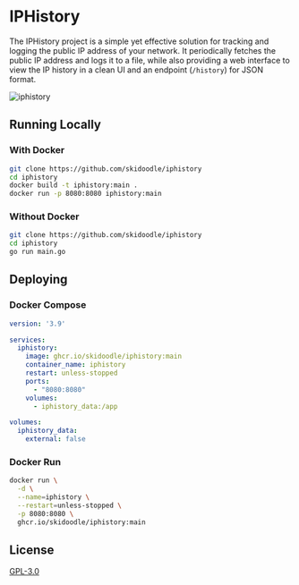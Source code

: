 # IPHistory

The IPHistory project is a simple yet effective solution for tracking and logging the public IP address of your network. It periodically fetches the public IP address and logs it to a file, while also providing a web interface to view the IP history in a clean UI and an endpoint (`/history`) for JSON format.

![iphistory](https://github.com/user-attachments/assets/daca427a-91ff-4dd8-a72a-83cbb59db3b2)

## Running Locally

### With Docker

```sh
git clone https://github.com/skidoodle/iphistory
cd iphistory
docker build -t iphistory:main .
docker run -p 8080:8080 iphistory:main
```

### Without Docker

```sh
git clone https://github.com/skidoodle/iphistory
cd iphistory
go run main.go
```

## Deploying

### Docker Compose

```yaml
version: '3.9'

services:
  iphistory:
    image: ghcr.io/skidoodle/iphistory:main
    container_name: iphistory
    restart: unless-stopped
    ports:
      - "8080:8080"
    volumes:
      - iphistory_data:/app

volumes:
  iphistory_data:
    external: false
```

### Docker Run

```sh
docker run \
  -d \
  --name=iphistory \
  --restart=unless-stopped \
  -p 8080:8080 \
  ghcr.io/skidoodle/iphistory:main
```

## License

[GPL-3.0](https://github.com/skidoodle/iphistory/blob/main/license)
